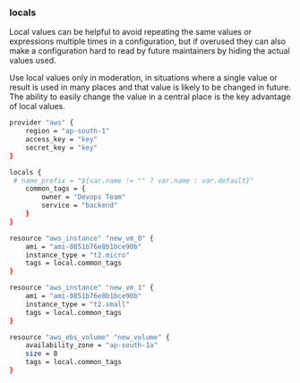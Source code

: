 
### locals 
Local values can be helpful to avoid repeating the same values or expressions multiple times in a configuration, 
but if overused they can also make a configuration hard to read by future maintainers by hiding the actual values used.

Use local values only in moderation, in situations where a single value or result is used in many places and that value is likely to be changed in future. 
The ability to easily change the value in a central place is the key advantage of local values.


```sh
provider "aws" {
    region = "ap-south-1"
    access_key = "key"
    secret_key = "key"
}

locals {
 # name_prefix = "${var.name != "" ? var.name : var.default}"
    common_tags = {
        owner = "Devops Team"
        service = "backend"
    }
}

resource "aws_instance" "new_vm_0" {
    ami = "ami-0851b76e8b1bce90b"
    instance_type = "t2.micro"  
    tags = local.common_tags
}

resource "aws_instance" "new_vm_1" {
    ami = "ami-0851b76e8b1bce90b"
    instance_type = "t2.small"  
    tags = local.common_tags
}

resource "aws_ebs_volume" "new_volume" {
    availability_zone = "ap-south-1a"
    size = 8
    tags = local.common_tags
}
```
